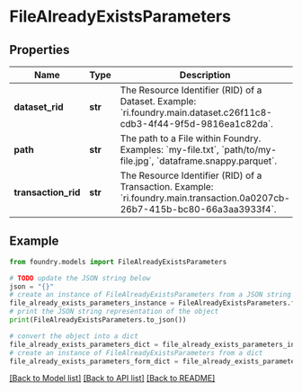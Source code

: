 # FileAlreadyExistsParameters

## Properties

Name | Type | Description | Notes
------------ | ------------- | ------------- | -------------
**dataset_rid** | **str** | The Resource Identifier (RID) of a Dataset. Example: \`ri.foundry.main.dataset.c26f11c8-cdb3-4f44-9f5d-9816ea1c82da\`.  |
**path** | **str** | The path to a File within Foundry. Examples: \`my-file.txt\`, \`path/to/my-file.jpg\`, \`dataframe.snappy.parquet\`.  |
**transaction_rid** | **str** | The Resource Identifier (RID) of a Transaction. Example: \`ri.foundry.main.transaction.0a0207cb-26b7-415b-bc80-66a3aa3933f4\`.  |

## Example

```python
from foundry.models import FileAlreadyExistsParameters

# TODO update the JSON string below
json = "{}"
# create an instance of FileAlreadyExistsParameters from a JSON string
file_already_exists_parameters_instance = FileAlreadyExistsParameters.from_json(json)
# print the JSON string representation of the object
print(FileAlreadyExistsParameters.to_json())

# convert the object into a dict
file_already_exists_parameters_dict = file_already_exists_parameters_instance.to_dict()
# create an instance of FileAlreadyExistsParameters from a dict
file_already_exists_parameters_form_dict = file_already_exists_parameters.from_dict(file_already_exists_parameters_dict)
```

[\[Back to Model list\]](../README.md#documentation-for-models) [\[Back to API list\]](../README.md#documentation-for-api-endpoints) [\[Back to README\]](../README.md)
